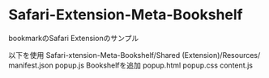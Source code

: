 # Safari-Extension-Meta-Bookshelf
bookmarkのSafari Extensionのサンプル

以下を使用
Safari-xtension-Meta-Bookshelf/Shared (Extension)/Resources/
manifest.json
popup.js
 Bookshelfを追加
popup.html
popup.css
content.js
